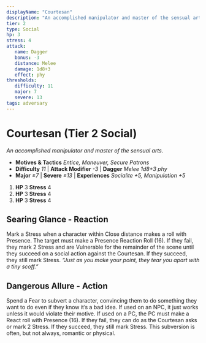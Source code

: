 ```yaml
---
displayName: "Courtesan"
description: "An accomplished manipulator and master of the sensual arts."
tier: 2
type: Social
hp: 3
stress: 4
attack:
   name: Dagger
   bonus: -3
   distance: Melee
   damage: 1d8+3
   effect: phy
thresholds:
   difficulty: 11
   major: 7
   severe: 13
tags: adversary
---
```

# Courtesan (Tier 2 Social)
_An accomplished manipulator and master of the sensual arts._

- **Motives & Tactics** _Entice, Maneuver, Secure Patrons_
- **Difficulty** _11_ | **Attack Modifier** _-3_ | **Dagger** _Melee 1d8+3 phy_
- **Major** _≥7_ | **Severe** _≥13_ | **Experiences** _Socialite +5, Manipulation +5_

1. **HP** 3
   **Stress** 4
2. **HP** 3
   **Stress** 4
3. **HP** 3
   **Stress** 4

## Searing Glance - Reaction
Mark a Stress when a character within Close distance makes a roll with Presence. The target must make a Presence Reaction Roll (16). If they fail, they mark 2 Stress and are Vulnerable for the remainder of the scene until they succeed on a social action against the Courtesan. If they succeed, they still mark Stress. _“Just as you make your point, they tear you apart with a tiny scoff.”_

## Dangerous Allure - Action
Spend a Fear to subvert a character, convincing them to do something they want to do even if they know it’s a bad idea. If used on an NPC, it just works unless it would violate their motive. If used on a PC, the PC must make a React roll with Presence (16). If they fail, they can do as the Courtesan asks or mark 2 Stress. If they succeed, they still mark Stress. This subversion is often, but not always, romantic or physical.
